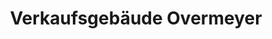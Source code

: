 ---
title: "Verkaufsgebäude Overmeyer"
url: /seevetal/verkaufsgebaeude-overmeyer/
shop: Hofladen
---